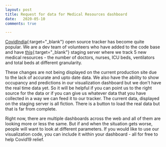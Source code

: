 ```yaml
---
layout: post
title: Request for data for Medical Resources dashboard
date:   2020-05-10
comments: true

---
```


[CovidIndia][covid19india]{:target="_blank"} open source tracker has become quite popular. We are a dev team of volunteers who have added to the code base and have [this][vics_org]{:target="_blank"} staging server where we track 5 new medical resources - the number of doctors, nurses, ICU beds, ventilators and total beds at different granularity.

These changes  are not being displayed on the current production site due to the lack of accurate and upto date data. We also have the ability to show occupancy and predictions in our visualization dashboard but we don't have the real time data yet. So it will be helpful if you can point us to the right source for the data or if you can give us whatever data that you have collected in a way we can feed it to our tracker. The current data, displayed on the staging server is all fiction. There is a button to load the real data but that is far from complete.

Right now, there are multiple dashboards across the web and all of them are looking more or less the same. But if and when the situation gets worse, people will want to look at different parameters. If you would like to use our visualization code, you can include it within your dashboard - all for free to help Covid19 relief.

[covid19india]: https://www.covid19india.org/
[vics_org]: http://vics-org.alpha.ibrm.in/
